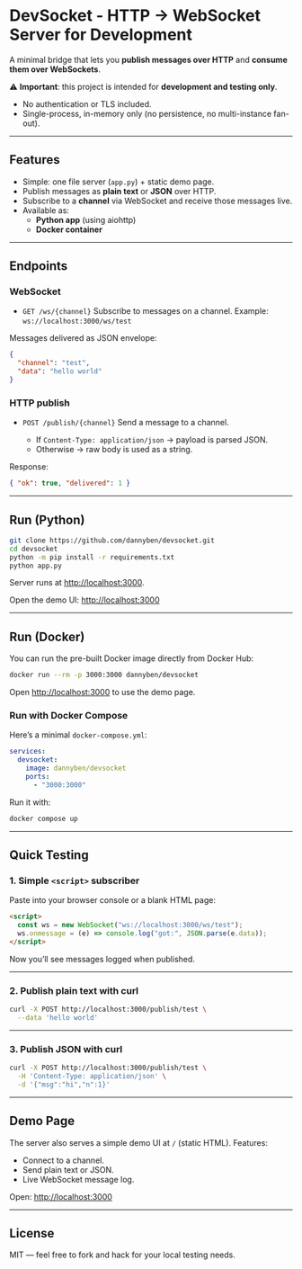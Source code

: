 # DevSocket - HTTP → WebSocket Server for Development

A minimal bridge that lets you **publish messages over HTTP** and **consume them over WebSockets**.

⚠️ **Important**: this project is intended for **development and testing only**.

* No authentication or TLS included.
* Single-process, in-memory only (no persistence, no multi-instance fan-out).

---

## Features

* Simple: one file server (`app.py`) + static demo page.
* Publish messages as **plain text** or **JSON** over HTTP.
* Subscribe to a **channel** via WebSocket and receive those messages live.
* Available as:
  * **Python app** (using aiohttp)
  * **Docker container**

---

## Endpoints

### WebSocket

* `GET /ws/{channel}`
  Subscribe to messages on a channel.
  Example: `ws://localhost:3000/ws/test`

Messages delivered as JSON envelope:

```json
{
  "channel": "test",
  "data": "hello world"
}
```

### HTTP publish

* `POST /publish/{channel}`
  Send a message to a channel.

  * If `Content-Type: application/json` → payload is parsed JSON.
  * Otherwise → raw body is used as a string.

Response:

```json
{ "ok": true, "delivered": 1 }
```

---

## Run (Python)

```bash
git clone https://github.com/dannyben/devsocket.git
cd devsocket
python -m pip install -r requirements.txt
python app.py
```

Server runs at [http://localhost:3000](http://localhost:3000).

Open the demo UI: [http://localhost:3000](http://localhost:3000)

---

## Run (Docker)

You can run the pre-built Docker image directly from Docker Hub:

```bash
docker run --rm -p 3000:3000 dannyben/devsocket
```

Open [http://localhost:3000](http://localhost:3000) to use the demo page.

### Run with Docker Compose

Here’s a minimal `docker-compose.yml`:

```yaml
services:
  devsocket:
    image: dannyben/devsocket
    ports:
      - "3000:3000"
```

Run it with:

```bash
docker compose up
```

---

## Quick Testing

### 1. Simple `<script>` subscriber

Paste into your browser console or a blank HTML page:

```html
<script>
  const ws = new WebSocket("ws://localhost:3000/ws/test");
  ws.onmessage = (e) => console.log("got:", JSON.parse(e.data));
</script>
```

Now you’ll see messages logged when published.

---

### 2. Publish plain text with curl

```bash
curl -X POST http://localhost:3000/publish/test \
  --data 'hello world'
```

---

### 3. Publish JSON with curl

```bash
curl -X POST http://localhost:3000/publish/test \
  -H 'Content-Type: application/json' \
  -d '{"msg":"hi","n":1}'
```

---

## Demo Page

The server also serves a simple demo UI at `/` (static HTML).
Features:

* Connect to a channel.
* Send plain text or JSON.
* Live WebSocket message log.

Open: [http://localhost:3000](http://localhost:3000)

---

## License

MIT — feel free to fork and hack for your local testing needs.
